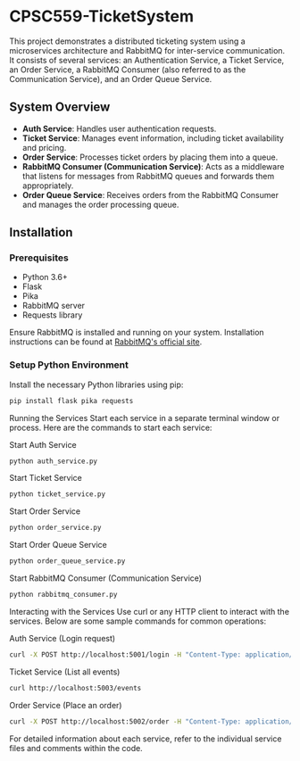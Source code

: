# CPSC559-TicketSystem

This project demonstrates a distributed ticketing system using a microservices architecture and RabbitMQ for inter-service communication. It consists of several services: an Authentication Service, a Ticket Service, an Order Service, a RabbitMQ Consumer (also referred to as the Communication Service), and an Order Queue Service.

## System Overview

- **Auth Service**: Handles user authentication requests.
- **Ticket Service**: Manages event information, including ticket availability and pricing.
- **Order Service**: Processes ticket orders by placing them into a queue.
- **RabbitMQ Consumer (Communication Service)**: Acts as a middleware that listens for messages from RabbitMQ queues and forwards them appropriately.
- **Order Queue Service**: Receives orders from the RabbitMQ Consumer and manages the order processing queue.

## Installation

### Prerequisites

- Python 3.6+
- Flask
- Pika
- RabbitMQ server
- Requests library

Ensure RabbitMQ is installed and running on your system. Installation instructions can be found at [RabbitMQ's official site](https://www.rabbitmq.com/download.html).

### Setup Python Environment

Install the necessary Python libraries using pip:

```sh
pip install flask pika requests
```

Running the Services
Start each service in a separate terminal window or process. Here are the commands to start each service:

Start Auth Service
```sh
python auth_service.py
```

Start Ticket Service
```sh
python ticket_service.py
```

Start Order Service
```sh
python order_service.py
```

Start Order Queue Service
```sh
python order_queue_service.py
```

Start RabbitMQ Consumer (Communication Service)
```sh
python rabbitmq_consumer.py
```

Interacting with the Services
Use curl or any HTTP client to interact with the services. Below are some sample commands for common operations:

Auth Service (Login request)
```sh
curl -X POST http://localhost:5001/login -H "Content-Type: application/json" -d '{"username":"admin", "password":"password"}'
```

Ticket Service (List all events)
```sh
curl http://localhost:5003/events
```

Order Service (Place an order)
```sh
curl -X POST http://localhost:5002/order -H "Content-Type: application/json" -d '{"order_id": "12345", "event_id": "event1", "quantity": 2}'
```

For detailed information about each service, refer to the individual service files and comments within the code.
